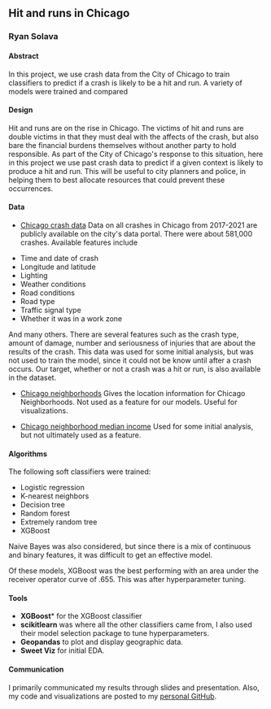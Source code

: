 ## **Hit and runs in Chicago**

### Ryan Solava

#### Abstract

In this project, we use crash data from the City of Chicago to train classifiers
to predict if a crash is likely to be a hit and run. A variety of models were
trained and compared

#### Design

Hit and runs are on the rise in Chicago. The victims of hit and runs
are double victims in that they must deal with the affects of the crash, but
also bare the financial burdens themselves without another party to hold responsible.
As part of the City of Chicago's response to this situation, here in this
project we use past crash data to predict if a given context is likely to produce
a hit and run. This will be useful to city planners and police, in helping them
to best allocate resources that could prevent these occurrences.

#### Data

 * [Chicago crash data](https://data.cityofchicago.org/Transportation/Traffic-Crashes-Crashes/85ca-t3if) Data on all crashes in Chicago from 2017-2021 are publicly available on the city's
 data portal. There were about 581,000 crashes. Available features include

- Time and date of crash
- Longitude and latitude
- Lighting
- Weather conditions
- Road conditions
- Road type
- Traffic signal type
- Whether it was in a work zone

And many others. There are several features such as the crash type, amount of
damage, number and seriousness of injuries that are about the results of the
crash. This data was used for some initial analysis, but was not used to train
the model, since it could not be know until after a crash occurs. Our target,
whether or not a crash was a hit or run, is also available in the dataset.

* [Chicago neighborhoods](https://data.cityofchicago.org/Facilities-Geographic-Boundaries/Boundaries-Neighborhoods/bbvz-uum9) Gives the location information for Chicago Neighborhoods. Not used as a feature
for our models. Useful for visualizations.

* [Chicago neighborhood median income](https://www.chicagomag.com/Chicago-Magazine/April-2006/The-Geography-of-Money/)
Used for some initial analysis, but not ultimately used as a feature.

#### Algorithms

The following soft classifiers were trained:

* Logistic regression
* K-nearest neighbors
* Decision tree
* Random forest
* Extremely random tree
* XGBoost

Naive Bayes was also considered, but since there is a mix of continuous and
binary features, it was difficult to get an effective model.

Of these models, XGBoost was the best performing with an area under the
receiver operator curve of .655. This was after hyperparameter tuning.


#### Tools


* **XGBoost*** for the XGBoost classifier
* **scikitlearn** was where all the other classifiers came from, I also used
their model selection package to tune hyperparameters.
* **Geopandas** to plot and display geographic data.
* **Sweet Viz** for initial EDA.


#### Communication

I primarily communicated my results through slides and presentation.
Also, my code and visualizations are posted to my
[personal GitHub](https://github.com/rsolava/chicago_crashes).
